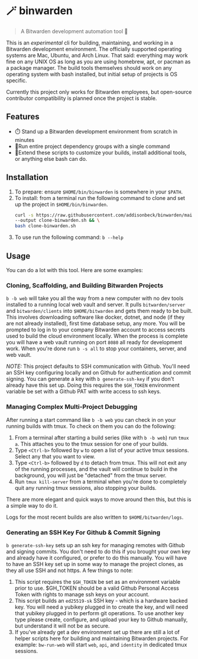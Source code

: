 # 🪄 binwarden 
> A Bitwarden development automation tool 💫

This is an *experimental* cli for building, maintaining, and working in a Bitwarden development environment. The officially supported operating systems are Mac, Ubuntu, and Arch Linux. That said: everything may work fine on any UNIX OS as long as you are using homebrew, apt, or pacman as a package manager. The build tools themselves should work on any operating system with bash installed, but initial setup of projects is OS specific.

Currently this project only works for Bitwarden employees, but open-source contributor compatibility is planned once the project is stable.

## Features

* ⏱️ Stand up a Bitwarden development environment from scratch in minutes
* 🐙Run entire project dependency groups with a single command
* 👷Extend these scripts to customize your builds, install additional tools, or anything else bash can do.

## Installation

1. To prepare: ensure `$HOME/bin/binwarden` is somewhere in your `$PATH`.
1. To install: from a terminal run the following command to clone and set up the project in `$HOME/bin/binwarden`.
    ```bash
    curl -s https://raw.githubusercontent.com/addisonbeck/binwarden/main/cloners/clone-binwarden \
    --output clone-binwarden.sh && \
    bash clone-binwarden.sh
    ```
1. To use run the following command: `b --help`

## Usage

You can do a lot with this tool. Here are some examples:

### Cloning, Scaffolding, and Building Bitwarden Projects

`b -b web` will take you all the way from a new computer with no dev tools installed to a running local web vault and server. It pulls `bitwarden/server` and `bitwarden/clients` into `$HOME/bitwarden` and gets them ready to be built. This involves downloading software like docker, dotnet, and node (if they are not already installed), first time database setup, any more. You will be prompted to log in to your company Bitwarden account to access secrets used to build the cloud environment locally. When the process is complete you will have a web vault running on port `8080` all ready for development work. When you're done run `b -s all` to stop your containers, server, and web vault.

_NOTE:_ This project defaults to SSH communication with Github. You'll need an SSH key configuring locally and on Github for authentication and commit signing. You can generate a key with `b generate-ssh-key` if you don't already have this set up. Doing this requires the `$GH_TOKEN` environment variable be set with a Github PAT with write access to ssh keys.

### Managing Complex Multi-Project Debugging

After running a start command like `b -b web` you can check in on your running builds with tmux. To check on them you can do the following:

1. From a terminal after starting a build series (like with `b -b web`) run `tmux a`. This attaches you to the tmux session for one of your builds.
1. Type `<Ctrl-b>` followed by `w` to open a list of your active tmux sessions. Select any that you want to view.
1. Type `<Ctrl-b>` followed by `d` to detach from tmux. This will not exit any of the running processes, and the vault will continue to build in the background, you will just be "detached" from the tmux server.
1. Run `tmux kill-server` from a terminal when you're done to completely quit any running tmux sessions, also stopping your builds.

There are more elegant and quick ways to move around then this, but this is a simple way to do it.

Logs for the most recent builds are also written to `$HOME/bitwarden/logs`.

### Generating an SSH Key For Github & Commit Signing

`b generate-ssh-key` sets up an ssh key for managing remotes with Github and signing commits. You don't need to do this if you brought your own key and already have it configured, or prefer to do this manually. You will have to have an SSH key set up in some way to manage the project clones, as they all use SSH and not https. A few things to note:

1. This script requires the `$GH_TOKEN` be set as an environment variable prior to use. $GH_TOKEN should be a valid Github Personal Access Token with rights to manage ssh keys on your account.
1. This script builds an `ed25519-sk` SSH key - which is a hardware backed key. You will need a yubikey plugged in to create the key, and will need that yubikey plugged in to perform git operations. To use another key type please create, configure, and upload your key to Github manually, but understand it will not be as secure.
1. If you've already get a dev environment set up there are still a lot of helper scripts here for building and maintaining Bitwarden projects. For example: `bw-run-web` will start `web`, `api`, and `identity` in dedicated tmux sessions.
